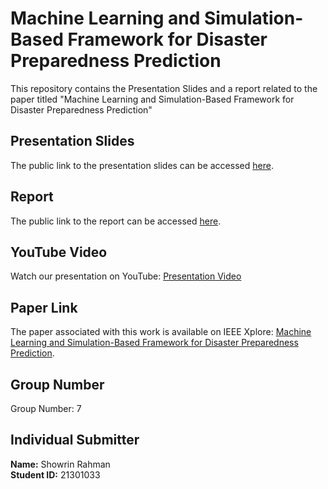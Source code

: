 # Machine Learning and Simulation-Based Framework for Disaster Preparedness Prediction

This repository contains the Presentation Slides and a report related to the paper titled "Machine Learning and Simulation-Based Framework for Disaster Preparedness Prediction" 

## Presentation Slides

The public link to the presentation slides can be accessed [here](https://docs.google.com/presentation/d/1tIIVzDzva929oBP0nKRedHehl6rYHDuT/edit#slide=id.p1).
## Report

The public link to the report can be accessed [here](https://docs.google.com/document/d/1QD4vyzF0ci6KglniJdBj6--_Shn0276NgZhC0iIa8N4/edit?usp=sharing).
## YouTube Video

Watch our presentation on YouTube: [Presentation Video](INSERT_YOUTUBE_VIDEO_LINK_HERE)
## Paper Link

The paper associated with this work is available on IEEE Xplore: [Machine Learning and Simulation-Based Framework for Disaster Preparedness Prediction](https://ieeexplore.ieee.org/document/9715322).

## Group Number

Group Number: 7

## Individual Submitter

**Name:** Showrin Rahman  
**Student ID:** 21301033
